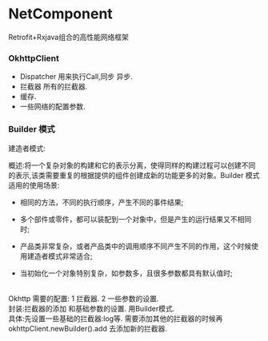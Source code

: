 # NetComponent
Retrofit+Rxjava组合的高性能网络框架

### OkhttpClient 

* Dispatcher   用来执行Call,同步 异步.</br>
* 拦截器  所有的拦截器.</br>
* 缓存.</br>
* 一些网络的配置参数.</br>

### Builder 模式  

建造者模式:   

概述:将一个复杂对象的构建和它的表示分离，使得同样的构建过程可以创建不同的表示,该类需要重复的根据提供的组件创建成新的功能更多的对象。Builder 模式适用的使用场景:   
* 相同的方法，不同的执行顺序，产生不同的事件结果;   

* 多个部件或零件，都可以装配到一个对象中，但是产生的运行结果又不相同时;   

* 产品类非常复杂，或者产品类中的调用顺序不同产生不同的作用，这个时候使用建造者模式非常适合;   

* 当初始化一个对象特别复杂，如参数多，且很多参数都具有默认值时;   



</br>
Okhttp 需要的配置:  1 拦截器. 2  一些参数的设置. </br>
       封装:拦截器的添加 和基础参数的设置.  用Builder模式.</br>
       具体:先设置一些基础的拦截器:log等. 需要添加其他的拦截器的时候再 okhttpClient.newBuilder().add 去添加新的拦截器.
